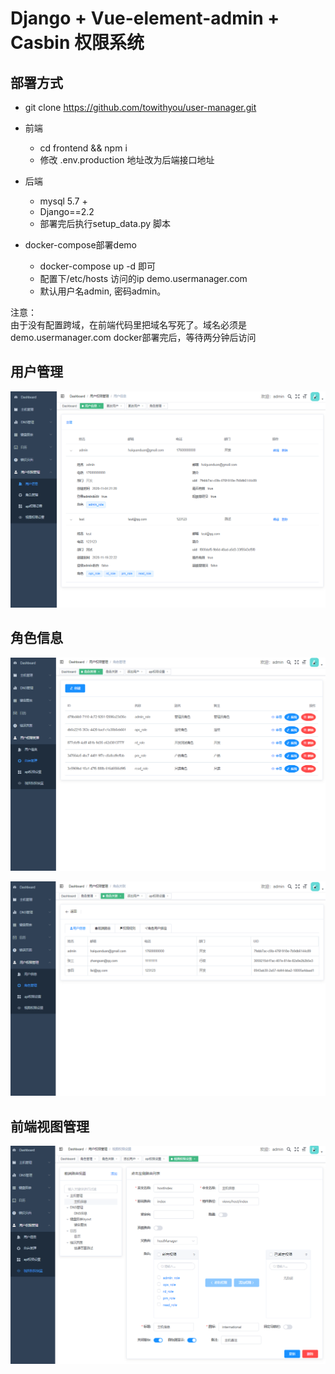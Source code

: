 # Django + Vue-element-admin + Casbin 权限系统

## 部署方式
* git clone https://github.com/towithyou/user-manager.git
* 前端
    * cd frontend && npm i 
    * 修改 .env.production 地址改为后端接口地址

* 后端
    * mysql 5.7 +
    * Django==2.2
    * 部署完后执行setup_data.py 脚本
    
* docker-compose部署demo
    * docker-compose up -d 即可
    * 配置下/etc/hosts 访问的ip demo.usermanager.com
    * 默认用户名admin, 密码admin。

注意：  
由于没有配置跨域，在前端代码里把域名写死了。域名必须是demo.usermanager.com
docker部署完后，等待两分钟后访问


## 用户管理
![user](./picture/userinfo.png)

## 角色信息
![role1](./picture/role1.png)

![role2](./picture/role2.png)


## 前端视图管理
![view](./picture/view1.png)

